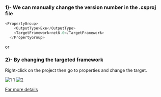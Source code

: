 ### 1)- We can manually change the version number in the .csproj file
```c#
<PropertyGroup>
    <OutputType>Exe</OutputType>
    <TargetFramework>net6.0</TargetFramework>
  </PropertyGroup>
```

or 
### 2)- By changing the targeted framework
Right-click on the project then go to properties and change the target.

![1 1](https://user-images.githubusercontent.com/73998098/182841901-fb9d3fab-5312-4ff2-863f-a41e9c924324.png)
![2](https://user-images.githubusercontent.com/73998098/182841921-ea2a22fb-69ea-4102-b3fa-505a3f4f2e7b.png)


[For more details](https://www.c-sharpcorner.com/article/how-to-migrate-from-net-core-3-1-to-net-6-0/)
